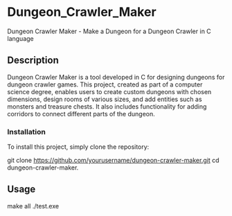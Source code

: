# Dungeon_Crawler_Maker
Dungeon Crawler Maker - Make a Dungeon for a Dungeon Crawler in C language 

## Description
Dungeon Crawler Maker is a tool developed in C for designing dungeons for dungeon crawler games. This project, created as part of a computer science degree, enables users to create custom dungeons with chosen dimensions, design rooms of various sizes, and add entities such as monsters and treasure chests. It also includes functionality for adding corridors to connect different parts of the dungeon.

### Installation
To install this project, simply clone the repository:

git clone https://github.com/yourusername/dungeon-crawler-maker.git
cd dungeon-crawler-maker.


## Usage
make all
./test.exe










